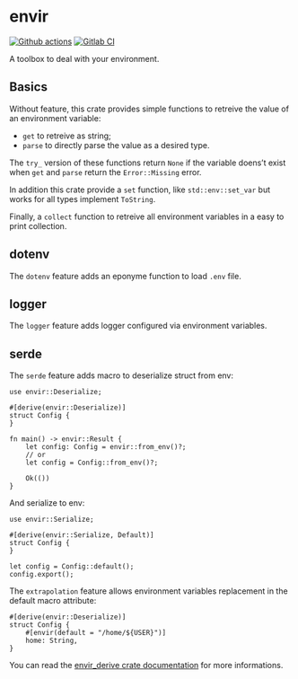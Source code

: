 # envir

[![Github actions](https://github.com/sanpii/envir/workflows/.github/workflows/ci.yml/badge.svg)](https://github.com/sanpii/envir/actions?query=workflow%3A.github%2Fworkflows%2Fci.yml)
[![Gitlab CI](https://gitlab.com/sanpi/envir/badges/main/pipeline.svg)](https://gitlab.com/sanpi/envir/commits/main)

A toolbox to deal with your environment.

## Basics

Without feature, this crate provides simple functions to retreive the value of
an environment variable:

- `get` to retreive as string;
- `parse` to directly parse the value as a desired type.

The `try_` version of these functions return `None` if the variable doens’t
exist when `get` and `parse` return the `Error::Missing` error.

In addition this crate provide a `set` function, like `std::env::set_var` but
works for all types implement `ToString`.

Finally, a `collect` function to retreive all environment variables in a easy to
print collection.

## dotenv

The `dotenv` feature adds an eponyme function to load `.env` file.

## logger

The `logger` feature adds logger configured via environment variables.

## serde

The `serde` feature adds macro to deserialize struct from env:

```rust,ignore
use envir::Deserialize;

#[derive(envir::Deserialize)]
struct Config {
}

fn main() -> envir::Result {
    let config: Config = envir::from_env()?;
    // or
    let config = Config::from_env()?;

    Ok(())
}
```

And serialize to env:

```rust,ignore
use envir::Serialize;

#[derive(envir::Serialize, Default)]
struct Config {
}

let config = Config::default();
config.export();
```

The `extrapolation` feature allows environment variables replacement in the
default macro attribute:

```rust,ignore
#[derive(envir::Deserialize)]
struct Config {
    #[envir(default = "/home/${USER}")]
    home: String,
}
```

You can read the [envir_derive crate
documentation](https://docs.rs/envir_derive/) for more informations.
